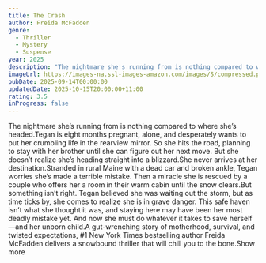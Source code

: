 ```yaml
---
title: The Crash
author: Freida McFadden
genre:
  - Thriller
  - Mystery
  - Suspense
year: 2025
description: "The nightmare she's running from is nothing compared to where she's headed.Tegan is eight months pregnant, alone, and desperately wants to put her crumbling life in the rearview mirror. So she hits the road, planning to stay with her brother until she can figure out her next move. But she doesn't realize she's heading straight into a blizzard.She never arrives at her destination.Stranded in rural Maine with a dead car and broken ankle, Tegan worries she's made a terrible mistake. Then a miracle she is rescued by a couple who offers her a room in their warm cabin until the snow clears.But something isn't right. Tegan believed she was waiting out the storm, but as time ticks by, she comes to realize she is in grave danger. This safe haven isn't what she thought it was, and staying here may have been her most deadly mistake yet. And now she must do whatever it takes to save herself—and her unborn child.A gut-wrenching story of motherhood, survival, and twisted expectations, #1 New York Times bestselling author Freida McFadden delivers a snowbound thriller that will chill you to the bone.Show more"
imageUrl: https://images-na.ssl-images-amazon.com/images/S/compressed.photo.goodreads.com/books/1720712855i/216223604.jpg
pubDate: 2025-09-14T00:00:00
updatedDate: 2025-10-15T20:00:00+11:00
rating: 3.5
inProgress: false
---
```

The nightmare she’s running from is nothing compared to where she’s headed.Tegan is eight months pregnant, alone, and desperately wants to put her crumbling life in the rearview mirror. So she hits the road, planning to stay with her brother until she can figure out her next move. But she doesn’t realize she’s heading straight into a blizzard.She never arrives at her destination.Stranded in rural Maine with a dead car and broken ankle, Tegan worries she’s made a terrible mistake. Then a miracle she is rescued by a couple who offers her a room in their warm cabin until the snow clears.But something isn’t right. Tegan believed she was waiting out the storm, but as time ticks by, she comes to realize she is in grave danger. This safe haven isn’t what she thought it was, and staying here may have been her most deadly mistake yet. And now she must do whatever it takes to save herself—and her unborn child.A gut-wrenching story of motherhood, survival, and twisted expectations, #1 New York Times bestselling author Freida McFadden delivers a snowbound thriller that will chill you to the bone.Show more
